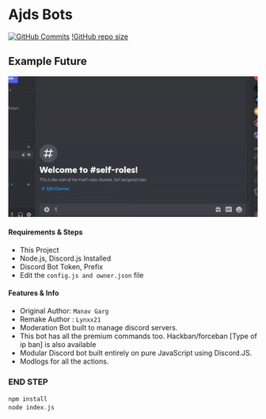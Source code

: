 # Ajds Bots
[![GitHub Commits](https://img.shields.io/github/last-commit/Lynxx21/Ajdsbots-reverse?label=Last%20Commits)](https://github.com/Lynxx21/Ajdsbots-reverse.git)
[!GitHub repo size](https://img.shields.io/github/repo-size/Lynxx21/Ajdsbots-reverse)

## Example Future

![Alt Text](photo/Example.gif)


#### Requirements & Steps
* This Project
* Node.js, Discord.js Installed
* Discord Bot Token, Prefix
* Edit the `config.js and owner.json` file


#### Features & Info
* Original Author: `Manav Garg`
* Remake Author : `Lynxx21`
* Moderation Bot built to manage discord servers.
* This bot has all the premium commands too. Hackban/forceban [Type of ip ban] is also available
* Modular Discord bot built entirely on pure JavaScript using Discord.JS.
* Modlogs for all the actions.

### END STEP
```c
npm install
node index.js

```


